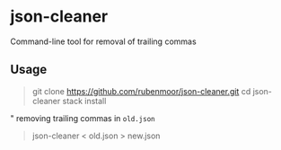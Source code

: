 # json-cleaner
Command-line tool for removal of trailing commas

## Usage

> git clone https://github.com/rubenmoor/json-cleaner.git
> cd json-cleaner
> stack install

" removing trailing commas in `old.json`
> json-cleaner < old.json > new.json
